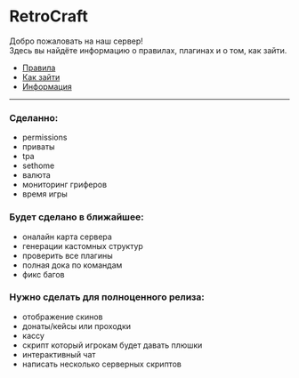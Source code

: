# RetroCraft

Добро пожаловать на наш сервер!  
Здесь вы найдёте информацию о правилах, плагинах и о том, как зайти.

- [Правила](rules.md)
- [Как зайти](join.md)
- [Информация](info.md)


---

### Сделанно:
- permissions
- приваты
- tpa
- sethome
- валюта
- мониторинг гриферов
- время игры
### Будет сделано в ближайшее:
- оналайн карта сервера
- генерации кастомных структур
- проверить все плагины
- полная дока по командам
- фикс багов
### Нужно сделать для полноценного релиза:
- отображение скинов
- донаты/кейсы или проходки
- кассу
- скрипт который игрокам будет давать плюшки
- интерактивный чат
- написать несколько серверных скриптов